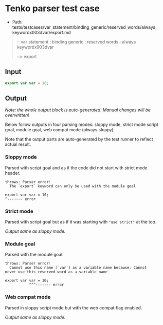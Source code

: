 # Tenko parser test case

- Path: tests/testcases/var_statement/binding_generic/reserved_words/always_keywordx003dvar/export.md

> :: var statement : binding generic : reserved words : always keywordx003dvar
>
> ::> export

## Input


`````js
export var var = 10;
`````

## Output

_Note: the whole output block is auto-generated. Manual changes will be overwritten!_

Below follow outputs in four parsing modes: sloppy mode, strict mode script goal, module goal, web compat mode (always sloppy).

Note that the output parts are auto-generated by the test runner to reflect actual result.

### Sloppy mode

Parsed with script goal and as if the code did not start with strict mode header.

`````
throws: Parser error!
  The `export` keyword can only be used with the module goal

export var var = 10;
^------- error
`````

### Strict mode

Parsed with script goal but as if it was starting with `"use strict"` at the top.

_Output same as sloppy mode._

### Module goal

Parsed with the module goal.

`````
throws: Parser error!
  Cannot use this name (`var`) as a variable name because: Cannot never use this reserved word as a variable name

export var var = 10;
           ^^^------- error
`````


### Web compat mode

Parsed in sloppy script mode but with the web compat flag enabled.

_Output same as sloppy mode._

